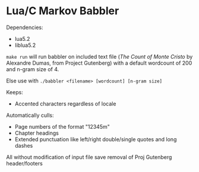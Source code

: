 Lua/C Markov Babbler
======

Dependencies:
* lua5.2
* liblua5.2

`make run` will run babbler on included text file (*The Count of Monte Cristo* by Alexandre Dumas, from Project Gutenberg) with a default wordcount of 200 and n-gram size of 4.

Else use with `./babbler <filename> [wordcount] [n-gram size]`

Keeps:
* Accented characters regardless of locale

Automatically culls:
* Page numbers of the format "12345m"
* Chapter headings
* Extended punctuation like left/right double/single quotes and long dashes

All without modification of input file save removal of Proj Gutenberg header/footers
